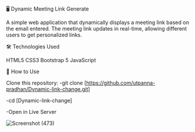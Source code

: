 🖥️ Dynamic Meeting Link Generate

A simple web application that dynamically displays a meeting link based on the email entered. The meeting link updates in real-time, allowing different users to get personalized links.

🛠️ Technologies Used

HTML5
CSS3
Bootstrap 5
JavaScript

🚀 How to Use

Clone this repository:
-git clone [https://github.com/utpanna-pradhan/Dynamic-link-change.git]

-cd [Dynamic-link-change]

-Open in Live Server

![Screenshot (473)](https://github.com/user-attachments/assets/a9d80284-849e-4925-bd20-3ad0e4cc6a25)
